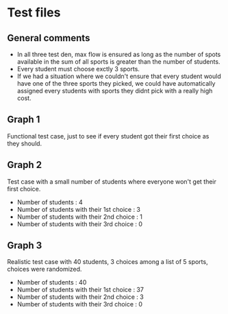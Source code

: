 # Test files

## General comments

+ In all three test den, max flow is ensured as long as the number of spots available in the sum of all sports is greater than the number of students.
+ Every student must choose exctly 3 sports.
+ If we had a situation where we couldn't ensure that every student would have one of the three sports they picked, we could have automatically assigned
every students with sports they didnt pick with a really high cost.

## Graph 1

Functional test case, just to see if every student got their first choice as they should.

## Graph 2

Test case with a small number of students where everyone won't get their first choice.
+ Number of students : 4
+ Number of students with their 1st choice : 3
+ Number of students with their 2nd choice : 1
+ Number of students with their 3rd choice : 0

## Graph 3

Realistic test case with 40 students, 3 choices among a list of 5 sports, choices were randomized.
+ Number of students : 40
+ Number of students with their 1st choice : 37
+ Number of students with their 2nd choice : 3
+ Number of students with their 3rd choice : 0

